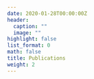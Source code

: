 ```yaml
---
date: 2020-01-28T00:00:00Z
header:
  caption: ""
  image: ""
highlight: false
list_format: 0
math: false
title: Publications
weight: 2
---
```


